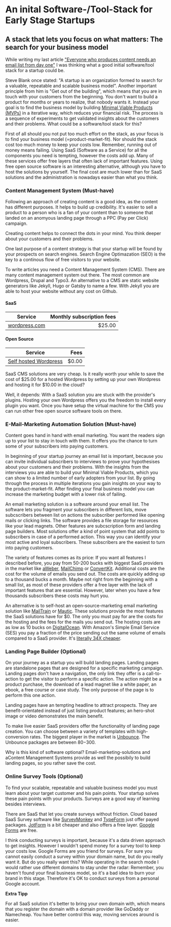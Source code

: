 # An inital Software-/Tool-Stack for Early Stage Startups

## A stack that lets you focus on what matters: The search for your business model

While writing my last article ["Everyone who produces content needs an email list from day one"](@TODO) I was thinking what a good initial software/tool stack for a startup could be.

Steve Blank once stated: "A startup is an organization formed to search for a valuable, repeatable and scalable business model".
Another important principle from him is "Get out of the building", which means that you are in touch with your customers from the beginning. You don't want to build a product for months or years to realize, that nobody wants it. Instead your goal is to find the business model by building [Minimal Viable Products (MVPs)](https://jens-laufer.medium.com/why-is-it-important-to-validate-business-ideas-with-minimal-viable-products-mvp-69e45577c752) in a iterative way, which reduces your financial risk. The process is a sequence of experiments to get validated insights about the customers and their problems. What could be a software/tool stack for this?

First of all should you not put too much effort on the stack, as your focus is to find your business model (=product-market-fit). Nor should the stack cost too much money to keep your costs low. Remember, running out of money means failing. Using SaaS (Software as a Service) for all the components you need is tempting, however the costs add up. Many of these services offer free layers that often lack of important features. Using free open source software is an interesting alternative, although you have to host the solutions by yourself. The final cost are much lower than for SaaS solutions and the administration is nowadays easier than what you think.

### Content Management System (Must-have)

Following an approach of creating content is a good idea, as the content has different purposes. It helps to build up credibility. It's easier to sell a product to a person who is a fan of your content than to someone that landed on an anomyous landing page through a PPC (Pay per Click) campaign.

Creating content helps to connect the dots in your mind. You think deeper about your customers and their problems.

One last purpose of a content strategy is that your startup will be found by your prospects on search engines. Search Engine Optimazation (SEO) is the key to a continous flow of free visitors to your website.

To write articles you need a Content Management System (CMS). There are many content management system out there. The most common are Wordpress, Drupal and Typo3. An alternative to a CMS are static website generators like Jekyll, Hugo or Gatsby to name a few. With Jekyll you are able to host your website without any cost on Github.

#### SaaS

| Service                               | Monthly subscription fees |
| ------------------------------------- | ------------------------: |
| [wordpress.com](http://wordpress.com) |                    $25.00 |

#### Open Source

| Service                                         |  Fees |
| ----------------------------------------------- | ----: |
| [Self hosted Wordpress](https://wordpress.org/) | $0.00 |

SaaS CMS solutions are very cheap. Is it really worth your while to save the cost of $25.00 for a hosted Wordpress by setting up your own Wordpress and hosting it for $10.00 in the cloud?

Well, it depends: With a SaaS solution you are stuck with the provider's plugins. Hosting your own Wordpress offers you the freedom to install every plugin you want. Once you have setup the virtual machine for the CMS you can run other free open source software tools on there.

### E-Mail-Marketing Automation Solution (Must-have)

Content goes hand in hand with email marketing. You want the readers sign up to your list to stay in touch with them. It offers you the chance to turn some of your subscribers into paying customers.

In beginning of your startup journey an email list is important, because you can invite individual subscribers to interviews to prove your hypothesises about your customers and their problems. With the insights from the interviews you are able to build your Minimal Viable Products, which you can show to a limited number of early adopters from your list. By going through the process in multiple iterations you gain insights on your way to the product-market-fit. After finding your final business model you can increase the marketing budget with a lower risk of failing.

An email marketing solution is a software around your email list. The software lets you fragment your subscribers in different lists, move subcscribers between list on actions the subscriber performed like opening mails or clicking links. The software provides a file storage for resources like your lead magnets. Other features are subcscription form and landing page builders. Most solutions offer a kind of point system that add points to subscribers in case of a performed action. This way you can identify your most active and loyal subscribers. These subscribers are the easiest to turn into paying customers.

The variety of features comes as its price: If you want all features I described before, you pay from 50-200 bucks with biggest SaaS providers in the market like [aWeber](https://www.aweber.com/easy-email.htm?id=520754), [MailChimp](https://mailchimp.com/) or [ConvertKit](https://convertkit.com/). Additional costs are the cost for the volume of emails you send out. The costs are quickly adding up to a thousand bucks a month. Maybe not right from the beginning with a small list, as most of these providers offer a free layer with the lack of important features that are essential. However, later when you have a few thousands subscribers these costs may hurt you.

An alternative is to self-host an open-source-marketing email marketing solution like [MailTrain](https://github.com/Mailtrain-org/mailtrain) or [Mautic](https://github.com/mautic/mautic). These solutions provide the most features the SaaS solutions have for $0. The only you must pay for are the costs for the hosting and the fees for the mails you send out. The hosting costs are as low as 10 bucks on [DigitalOcean](https://m.do.co/c/938229235b24). With Amazon's Simple Email Service (SES) you pay a fraction of the price sending out the same volume of emails compared to a SaaS provider. It's [literally 34X cheaper](https://medium.com/better-marketing/mailchimp-is-dead-it-just-doesnt-know-it-yet-6e404c3e4b7b).

### Landing Page Builder (Optional)

On your journey as a startup you will build landing pages. Landing pages are standalone pages that are designed for a specific marketing campaign. Landing pages don't have a navigation, the only link they offer is a call-to-action to get the visitor to perform a specific action. The action might be a product purchase, the download of a lead magnet like a white paper, an ebook, a free course or case study. The only purpose of the page is to perform this one action.

Landing pages have an tempting headline to attract prospects. They are benefit-orientated instead of just listing product features; an hero-shot image or video demonstrates the main benefit.

To make live easier SaaS providers offer the functionality of landing page creation. You can choose between a variety of templates with high-conversion rates. The biggest player in the market is [Unbounce](https://unbounce.grsm.io/lander). The Unbounce packages are between $80-$300.

Why is this kind of software optional? Email-marketing-solutions and aContent Management Systems provide as well the possibily to build landing pages, so you rather save the cost.

### Online Survey Tools (Optional)

To find your scalable, repeatable and valuable business model you must learn about your target customer and his pain points.
Your startup solves these pain points with your products. Surveys are a good way of learning besides interviews.

There are SaaS that let you create surveys without friction. Cloud based SaaS Survey software like [SurveyMonkey](https://apply.surveymonkey.com/referral-demo/?grsf=e85j0h) and [TypeForm](https://typeform.com) just offer payed packages. [JotForm](https://jotform.com) is a bit cheaper and also offers a free layer. [Google Forms](https://docs.google.com/forms/) are free.

I think conducting surveys is important, because it's a data driven approach to get insights. However I wouldn't spend money for a survey tool to keep your costs low. Google Forms are you friend for surveys.
For sure you cannot easily conduct a survey within your domain name, but do you really want it. But do you really want this? While operating in the search mode I would rather use different domains to stay under the radar: Remember, you haven't found your final business model, so it's a bad idea to burn your brand in this stage. Therefore it's OK to conduct surveys from a personal Google account.

**Extra Tipp**

For all SaaS solution it's better to bring your own domain with, which means that you register the domain with a domain provider like GoDaddy or Namecheap. You have better control this way, moving services around is easier.
